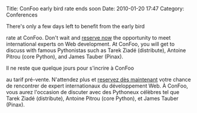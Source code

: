 Title: ConFoo early bird rate ends soon
Date: 2010-01-20 17:47
Category: Conferences

<!--:en-->There's only a few days left to benefit from the early bird
rate at ConFoo. Don't wait and [reserve now][] the opportunity to meet
international experts on Web development. At ConFoo, you will get to
discuss with famous Pythonistas such as Tarek Ziadé (distribute),
Antoine Pitrou (core Python), and James Tauber (Pinax).
<!--:--><!--:fr-->Il ne reste que quelque jours pour s'incrire à ConFoo
au tarif pré-vente. N'attendez plus et [reservez dès maintenant][] votre
chance de rencontrer de expert internationaux du développement Web. À
ConFoo, vous aurez l'occasion de discuter avec des Pythoneux célèbres
tel que Tarek Ziadé (distribute), Antoine Pitrou (core Python), et James
Tauber (Pinax).<!--:-->

  [reserve now]: http://confoo.ca/en/register
  [reservez dès maintenant]: http://confoo.ca/fr/register
